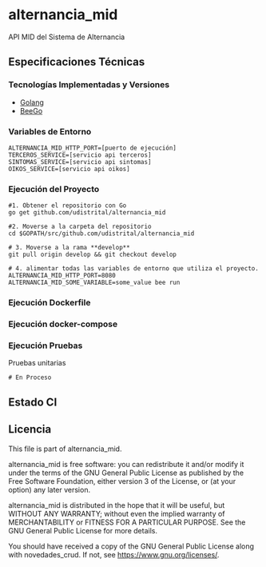 # alternancia_mid

API MID del Sistema de Alternancia

## Especificaciones Técnicas

### Tecnologías Implementadas y Versiones

- [Golang](https://github.com/udistrital/introduccion_oas/blob/master/instalacion_de_herramientas/golang.md)
- [BeeGo](https://github.com/udistrital/introduccion_oas/blob/master/instalacion_de_herramientas/beego.md)

### Variables de Entorno

```shell
ALTERNANCIA_MID_HTTP_PORT=[puerto de ejecución]
TERCEROS_SERVICE=[servicio api terceros]
SINTOMAS_SERVICE=[servicio api sintomas]
OIKOS_SERVICE=[servicio api oikos]
```

### Ejecución del Proyecto 

```shell
#1. Obtener el repositorio con Go
go get github.com/udistrital/alternancia_mid

#2. Moverse a la carpeta del repositorio
cd $GOPATH/src/github.com/udistrital/alternancia_mid

# 3. Moverse a la rama **develop**
git pull origin develop && git checkout develop

# 4. alimentar todas las variables de entorno que utiliza el proyecto.
ALTERNANCIA_MID_HTTP_PORT=8080 ALTERNANCIA_MID_SOME_VARIABLE=some_value bee run
```

### Ejecución Dockerfile

### Ejecución docker-compose

### Ejecución Pruebas

Pruebas unitarias

```shell
# En Proceso
```

## Estado CI 

## Licencia

This file is part of alternancia_mid.

alternancia_mid is free software: you can redistribute it and/or modify it under the terms of the GNU General Public License as published by the Free Software Foundation, either version 3 of the License, or (at your option) any later version.

alternancia_mid is distributed in the hope that it will be useful, but WITHOUT ANY WARRANTY; without even the implied warranty of MERCHANTABILITY or FITNESS FOR A PARTICULAR PURPOSE. See the GNU General Public License for more details.

You should have received a copy of the GNU General Public License along with novedades_crud. If not, see https://www.gnu.org/licenses/.


